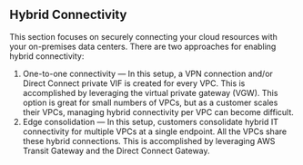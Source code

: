 ## Hybrid Connectivity
This section focuses on securely connecting your cloud resources with your on-premises data centers.
There are two approaches for enabling hybrid connectivity:
1. One-to-one connectivity — In this setup, a VPN connection and/or Direct Connect private VIF is
created for every VPC. This is accomplished by leveraging the virtual private gateway (VGW). This
option is great for small numbers of VPCs, but as a customer scales their VPCs, managing hybrid
connectivity per VPC can become difficult.
2. Edge consolidation — In this setup, customers consolidate hybrid IT connectivity for multiple VPCs
at a single endpoint. All the VPCs share these hybrid connections. This is accomplished by leveraging
AWS Transit Gateway and the Direct Connect Gateway.
